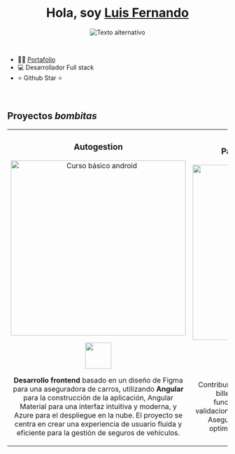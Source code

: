 <div style="text-align: center;">
<h1>Hola, soy <a href="https://luis-fernando-rengifo-ruiz.netlify.app/">Luis Fernando</a> </h1>

![Texto alternativo](https://i.imgur.com/wuWrsFsl.png)

</div>

<br>

- 🧑‍🏫 [Portafolio](https://luis-fernando-rengifo-ruiz.netlify.app/)
- 💻 Desarrollador Full stack
- ⭐ Github Star ⭐
</div>
<br>

## Proyectos _bombitas_

<table>
<tr>
<td width="50%">
<h3 align="center">Autogestion</h3>
<div align="center">
<a href="https://github.com/luisruiz2000/Autogestion-" target="_blank"><img src="https://i.imgur.com/k84NF8M_d.jpg?maxwidth=520&shape=thumb&fidelity=high" width="400" alt="Curso básico android"></a>
<p>
<a href="https://github.com/luisruiz2000/Autogestion-" target="_blank">
<img src="https://cdn.icon-icons.com/icons2/2107/PNG/512/folder_type_github_opened_icon_129960.png" width="60">
</a>
</a>
</p>
<p><strong>Desarrollo frontend</strong> basado en un diseño de Figma para una aseguradora de carros, utilizando <strong> Angular</strong> para la construcción de la aplicación, Angular Material para una interfaz intuitiva y moderna, y Azure para el despliegue en la nube. El proyecto se centra en crear una experiencia de usuario fluida y eficiente para la gestión de seguros de vehículos.</p>
</div>
                                                                                      
</td>

<td width="50%">
<h3 align="center">Pagina web (Billertera digital)</h3>
<div align="center">                                       
<a href="https://chimba.ooo/" target="_blank"><img src="https://i.imgur.com/qxH7kwR_d.jpg?maxwidth=520&shape=thumb&fidelity=high" width="400" alt="Curso arquitectura MVVM"></a>
<br>
<p>

<a href="https://chimba.ooo/" target="_blank">
<img src="https://cdn.icon-icons.com/icons2/849/PNG/512/browser_globe_internet_icon-icons.com_67284.png" width="60">
</a>
</p>
</p>Contribuí al desarrollo de Chimba Blockchain, una
billetera digital, implementando nuevas
funcionalidades, formularios avanzados, validaciones,
vistas dinámicas y diseño responsivo. Aseguré una
experiencia de usuario fluida y optimizada antes de la
migración a Angular</p>
</div>                                                             
</table>                                                                                 
</div>
<br>

<table>
